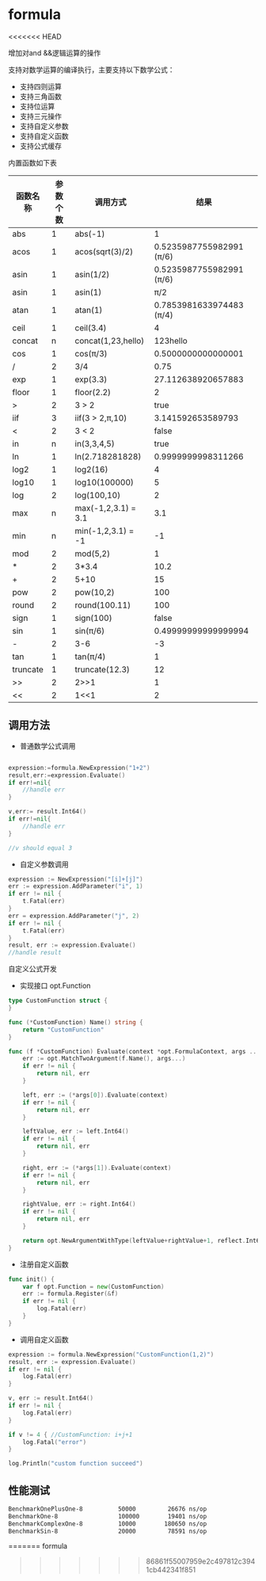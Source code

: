 # formula
<<<<<<< HEAD

增加对and &&逻辑运算的操作

支持对数学运算的编译执行，主要支持以下数学公式：

* 支持四则运算
* 支持三角函数
* 支持位运算
* 支持三元操作
* 支持自定义参数
* 支持自定义函数
* 支持公式缓存

内置函数如下表

| 函数名称 | 参数个数 | 调用方式            | 结果                     |
| -------- | -------- | ------------------- | ------------------------ |
| abs      | 1        | abs(-1)             | 1                        |
| acos     | 1        | acos(sqrt(3)/2)     | 0.5235987755982991 (π/6) |
| asin     | 1        | asin(1/2)           | 0.5235987755982991 (π/6) |
| asin     | 1        | asin(1)             | π/2                      |
| atan     | 1        | atan(1)             | 0.7853981633974483 (π/4) |
| ceil     | 1        | ceil(3.4)           | 4                        |
| concat   | n        | concat(1,23,hello)  | 123hello                 |
| cos      | 1        | cos(π/3)            | 0.5000000000000001       |
| /        | 2        | 3/4                 | 0.75                     |
| exp      | 1        | exp(3.3)            | 27.112638920657883       |
| floor    | 1        | floor(2.2)          | 2                        |
| \>       | 2        | 3 > 2               | true                     |
| iif      | 3        | iif(3 > 2,π,10)     | 3.141592653589793        |
| \<       | 2        | 3 < 2               | false                    |
| in       | n        | in(3,3,4,5)         | true                     |
| ln       | 1        | ln(2.718281828)     | 0.9999999998311266       |
| log2     | 1        | log2(16)            | 4                        |
| log10    | 1        | log10(100000)       | 5                        |
| log      | 2        | log(100,10)         | 2                        |
| max      | n        | max(-1,2,3.1) = 3.1 | 3.1                      |
| min      | n        | min(-1,2,3.1) = -1  | -1                       |
| mod      | 2        | mod(5,2)            | 1                        |
| *        | 2        | 3*3.4               | 10.2                     |
| +        | 2        | 5+10                | 15                       |
| pow      | 2        | pow(10,2)           | 100                      |
| round    | 2        | round(100.11)       | 100                      |
| sign     | 1        | sign(100)           | false                    |
| sin      | 1        | sin(π/6)            | 0.49999999999999994      |
| -        | 2        | 3-6                 | -3                       |
| tan      | 1        | tan(π/4)            | 1                        |
| truncate | 1        | truncate(12.3)      | 12                       |
| \>>       | 2        | 2>>1                | 1                        |
| \<<       | 2        | 1<<1                | 2                        |

## 调用方法

* 普通数学公式调用

``` go

expression:=formula.NewExpression("1+2")
result,err:=expression.Evaluate()
if err!=nil{
    //handle err
}

v,err:= result.Int64()
if err!=nil{
    //handle err
}

//v should equal 3

```

* 自定义参数调用
```go
expression := NewExpression("[i]+[j]")
err := expression.AddParameter("i", 1)
if err != nil {
    t.Fatal(err)
}
err = expression.AddParameter("j", 2)
if err != nil {
    t.Fatal(err)
}
result, err := expression.Evaluate()
//handle result
```

自定义公式开发

* 实现接口 opt.Function
```go
type CustomFunction struct {
}

func (*CustomFunction) Name() string {
	return "CustomFunction"
}

func (f *CustomFunction) Evaluate(context *opt.FormulaContext, args ...*opt.LogicalExpression) (*opt.Argument, error) {
	err := opt.MatchTwoArgument(f.Name(), args...)
	if err != nil {
		return nil, err
	}

	left, err := (*args[0]).Evaluate(context)
	if err != nil {
		return nil, err
	}

	leftValue, err := left.Int64()
	if err != nil {
		return nil, err
	}

	right, err := (*args[1]).Evaluate(context)
	if err != nil {
		return nil, err
	}

	rightValue, err := right.Int64()
	if err != nil {
		return nil, err
	}

	return opt.NewArgumentWithType(leftValue+rightValue+1, reflect.Int64), nil
}
```

* 注册自定义函数
```go
func init() {
	var f opt.Function = new(CustomFunction)
	err := formula.Register(&f)
	if err != nil {
		log.Fatal(err)
	}
}
```

* 调用自定义函数

```go
expression := formula.NewExpression("CustomFunction(1,2)")
result, err := expression.Evaluate()
if err != nil {
    log.Fatal(err)
}

v, err := result.Int64()
if err != nil {
    log.Fatal(err)
}

if v != 4 { //CustomFunction: i+j+1
    log.Fatal("error")
}

log.Println("custom function succeed")
```

## 性能测试

```bash
BenchmarkOnePlusOne-8   	   50000	     26676 ns/op
BenchmarkOne-8   	           100000	     19401 ns/op
BenchmarkComplexOne-8   	   10000	    180650 ns/op
BenchmarkSin-8   	           20000	     78591 ns/op
```
=======
formula
>>>>>>> 86861f55007959e2c497812c3941cb442341f851
